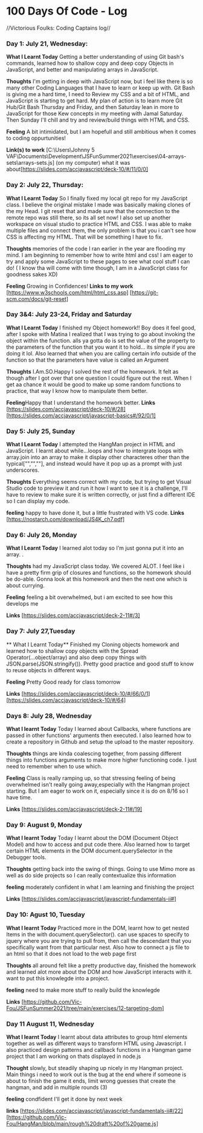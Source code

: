 # 100 Days Of Code - Log
//Victorious Foulks: Coding Captains log// 
### Day 1: July 21, Wednesday:

**What I Learnt Today** Getting a better understanding of using Git bash's commands, 
learned how to shallow copy and deep copy Objects in JavaScript, 
and better and manipulating arrays in JavaScript.

**Thoughts** I'm getting in deep with JavaScript now, but i feel like there is so many other Coding Languages that I have to learn or keep up with.
Git Bash is giving me a hard time, I need to Review my CSS and a bit of HTML, and JavaScript is starting to get hard.
My plan of action is to learn more Git Hub/Git Bash Thursday and Friday, and then Saturday lean in more to JavaScript for those Kew concepts in my meeting with Jamal Saturday. 
Then Sunday I'll chill and try and review/build things with HTML and CSS.

**Feeling** A bit intimidated, but I am hopefull and still ambitious when it comes to coding oppurtunities!

**Link(s) to work**
[C:\Users\Johnny 5 VAF\Documents\Development\JSFunSummer2021\exercises\04-arrays-sets\arrays-sets.js] (on my computer)
what it was about[https://slides.com/accjavascript/deck-10/#/11/0/0]

### Day 2: July 22, Thursday:

**What I Learnt Today** So I finally fixed my local git repo for my JavaScript class. I believe the original mistake I made was basically making clones of the my Head.
I git reset that and made sure that the connection to the remote repo was still there, so its all set now! I also set up another workspace on visual studio to practice HTML and CSS.
I was able to make multiple files and connect them, the only problem is that you i can't see how CSS is affecting my HTML. 
That will be something I have to fix.

**Thoughts** memories of the code I ran earlier in the year are flooding my mind. I am beginning to remember how to write html and css!
I am eager to try and apply some JavaScript to these pages to see what cool stuff I can do! ( I know tha will come with time though, I am in a JavaScript class for goodness sakes XD)

**Feeling** Growing in Confidences!
**Links to my work**
[https://www.w3schools.com/html/html_css.asp]
[https://git-scm.com/docs/git-reset]
### Day 3&4: July 23-24, Friday and Saturday

**What I Learnt Today** I finished my Object homework!! Boy does it feel good, after I spoke with Matina I realized that I was trying to go about invoking the object within the function.
alls ya gotta do is set the value of the property to the parameters of the function that you want it to hold... its simple if you are doing it lol. 
Also learned that when you are calling certain info outside of the function so that the parameters have value is called an Argument

**Thoughts** I.Am.SO.Happy I solved the rest of the homework. It felt as though after I got over that one question I could figure out the rest. 
When I get aa chance it would be good to make up some random functions to practice, that way I know how to manipulate them better.

**Feeling**Happy that I understand the homework better.
**Links**
[https://slides.com/accjavascript/deck-10/#/28]
[https://slides.com/accjavascript/javascript-basics#/92/0/1]

### Day 5: July 25, Sunday

**What I Learnt Today** I attempted the HangMan project in HTML and JavaScript. I learnt about while...loops and how to intergrate loops with array.join into an array to make it display other characteres
other than the typical["","",""], and instead would have it pop up as a prompt with just underscores.

**Thoughts** Everything seems correct with my code, but trying to get Visual Studio code to preview it and run it how I want to see it is a challenge,
I'll have to review to make sure it is written correctly, or just find a different IDE so I can display my code.

**feeling** happy to have done it, but a little frustrated with VS code.
**Links**
[https://nostarch.com/download/JS4K_ch7.pdf]

### Day 6: July 26, Monday

**What I Learnt Today** I learned alot today so I'm just gonna put it into an array. <script>const learntSubjects= ["currying","complex Functions","Scope & Closures"
,"using anonymous functions in a object that goes back into a function"]</script>.

**Thoughts** had my JavaScript class today. We covered ALOT. I feel like i have a pretty firm grip of closures and functions, so the homework should be do-able. 
Gonna look at this homework and then the next one which is about currying.

**Feeling** feeling a bit overwhelmed, but i am excited to see how this develops me

**Links**
[https://slides.com/accjavascript/deck-2-11#/3]

### Day 7: July 27,Tuesday 

** What I Learnt Today** Finished my Cloning objects homework and learned how to shallow copy objects with the Spread Operator(...object/array) and also deep copy things with JSON.parse(JSON.stringify()).
Pretty good practice and good stuff to know to reuse objects in different ways.

**Feeling** Pretty Good ready for class tomorrow

**Links**
[https://slides.com/accjavascript/deck-10/#/66/0/1]
[https://slides.com/accjavascript/deck-10/#/64]

### Days 8: July 28, Wednesday

**What I learnt Today** Today I learned about Callbacks, where functions are passed in other functions' arguments then executed. 
I also learned how to create a repository in Github and setup the upload to the master repository.

**Thoughts** things are kinda coalescing together, from passing different things into functions arguments to make more higher functioning code. I just need to remember when to use which.

**Feeling** Class is really ramping up, so that stressing feeling of being overwhelmed isn't really going away,especially with the Hangman project starting. But I am eager to work on it,
especially since it is do on 8/16 so I have time.

**Links**
[https://slides.com/accjavascript/deck-2-11#/19]

### Day 9: August 9, Monday

**What I learnt Today** Today I learnt about the DOM (Document Object Model) and how to access and put code there. Also learned how to target certain HTML elements in the DOM
document.querySelector in the Debugger tools.

**Thoughts** getting back into the swing of things. Going to use Mimo more as well as do side projects so I can really contextualize this information

**feeling** moderately confident in what I am learning and finishing the project

**Links**
[https://slides.com/accjavascript/javascript-fundamentals-ii#]


### Day 10: Agust 10, Tuesday 

**What I learnt Today** Practiced more in the DOM, learnt how to get nested Items in the with document.querySelector().
can use spaces to specify to jquery where you are trying to pull from, then call the descendant that you specifically want from that particular nest.
Also how to connect a js file to an html so that it does not load to the web page first <script src=your.js defer></script> 

**Thoughts** all around felt like a pretty productive day, finished the homework and learned alot more about the DOM and how JavaScript interacts with it.
want to put this knowlegde into a project. 

**feeling** need to make more stuff to really build the knowlegde

**Links**
[https://github.com/Vic-Fou/JSFunSummer2021/tree/main/exercises/12-targeting-dom]

### Day 11 August 11, Wednesday

**What I learnt Today** I learnt about data attributes to group html elements together as well as different ways to transform HTML using Javascript.
I also practiced design patterns and callback functions in a Hangman game project that I am working on thats displayed in node.js

**Thought** slowly, but steadily shaping up nicely in my Hangman project. Main things i need to work out is the bug at the end where if someone is about to finish the game it ends,
limit wrong guesses that create the hangman, and add in multiple rounds (3)

**feeling** condfident I'll get it done by next week

**links**
[https://slides.com/accjavascript/javascript-fundamentals-ii#/22]
[https://github.com/Vic-Fou/HangMan/blob/main/rough%20draft%20of%20game.js]
